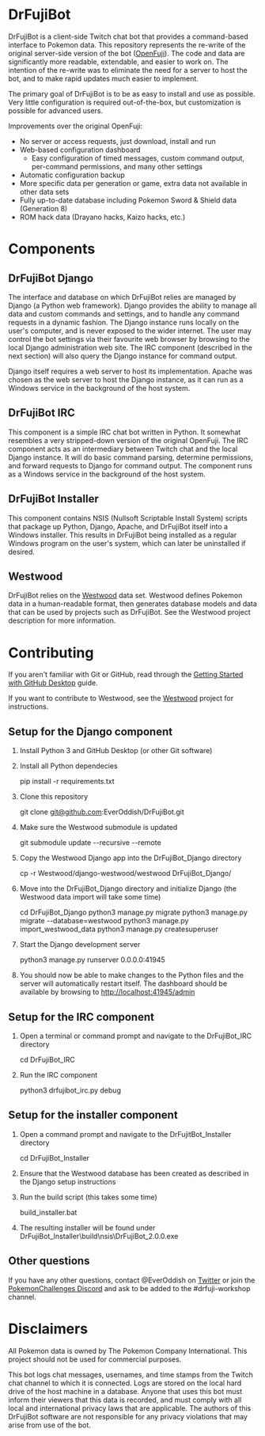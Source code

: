 # DrFujiBot

DrFujiBot is a client-side Twitch chat bot that provides a command-based interface to Pokemon data. This repository represents the re-write of the original server-side version of the bot ([OpenFuji](https://github.com/EverOddish/OpenFuji)). The code and data are significantly more readable, extendable, and easier to work on. The intention of the re-write was to eliminate the need for a server to host the bot, and to make rapid updates much easier to implement.

The primary goal of DrFujiBot is to be as easy to install and use as possible. Very little configuration is required out-of-the-box, but customization is possible for advanced users.

Improvements over the original OpenFuji:

 * No server or access requests, just download, install and run
 * Web-based configuration dashboard
   * Easy configuration of timed messages, custom command output, per-command permissions, and many other settings
 * Automatic configuration backup
 * More specific data per generation or game, extra data not available in other data sets
 * Fully up-to-date database including Pokemon Sword & Shield data (Generation 8)
 * ROM hack data (Drayano hacks, Kaizo hacks, etc.)

# Components

## DrFujiBot Django

The interface and database on which DrFujiBot relies are managed by Django (a Python web framework). Django provides the ability to manage all data and custom commands and settings, and to handle any command requests in a dynamic fashion. The Django instance runs locally on the user's computer, and is never exposed to the wider internet. The user may control the bot settings via their favourite web browser by browsing to the local Django administration web site. The IRC component (described in the next section) will also query the Django instance for command output.

Django itself requires a web server to host its implementation. Apache was chosen as the web server to host the Django instance, as it can run as a Windows service in the background of the host system.

## DrFujiBot IRC

This component is a simple IRC chat bot written in Python. It somewhat resembles a very stripped-down version of the original OpenFuji. The IRC component acts as an intermediary between Twitch chat and the local Django instance. It will do basic command parsing, determine permissions, and forward requests to Django for command output. The component runs as a Windows service in the background of the host system.

## DrFujiBot Installer

This component contains NSIS (Nullsoft Scriptable Install System) scripts that package up Python, Django, Apache, and DrFujiBot itself into a Windows installer. This results in DrFujiBot being installed as a regular Windows program on the user's system, which can later be uninstalled if desired.

## Westwood

DrFujiBot relies on the [Westwood](https://github.com/EverOddish/Westwood) data set. Westwood defines Pokemon data in a human-readable format, then generates database models and data that can be used by projects such as DrFujiBot. See the Westwood project description for more information.

# Contributing

If you aren't familiar with Git or GitHub, read through the [Getting Started with GitHub Desktop](https://help.github.com/en/desktop/getting-started-with-github-desktop) guide.

If you want to contribute to Westwood, see the [Westwood](https://github.com/EverOddish/Westwood) project for instructions.

## Setup for the Django component

1. Install Python 3 and GitHub Desktop (or other Git software)

2. Install all Python dependecies

    pip install -r requirements.txt

3. Clone this repository

    git clone git@github.com:EverOddish/DrFujiBot.git

4. Make sure the Westwood submodule is updated

    git submodule update --recursive --remote

5. Copy the Westwood Django app into the DrFujiBot_Django directory

    cp -r Westwood/django-westwood/westwood DrFujiBot_Django/

6. Move into the DrFujiBot_Django directory and initialize Django (the Westwood data import will take some time)

    cd DrFujiBot_Django
    python3 manage.py migrate
    python3 manage.py migrate --database=westwood
    python3 manage.py import_westwood_data
    python3 manage.py createsuperuser

7. Start the Django development server

    python3 manage.py runserver 0.0.0.0:41945

8. You should now be able to make changes to the Python files and the server will automatically restart itself. The dashboard should be available by browsing to [http://localhost:41945/admin](http://localhost:41945/admin)

## Setup for the IRC component

1. Open a terminal or command prompt and navigate to the DrFujiBot_IRC directory

    cd DrFujiBot_IRC

2. Run the IRC component

    python3 drfujibot_irc.py debug

## Setup for the installer component

1. Open a command prompt and navigate to the DrFujitBot_Installer directory

    cd DrFujiBot_Installer

2. Ensure that the Westwood database has been created as described in the Django setup instructions

3. Run the build script (this takes some time)

    build_installer.bat

4. The resulting installer will be found under DrFujiBot_Installer\build\nsis\DrFujiBot_2.0.0.exe

## Other questions

If you have any other questions, contact @EverOddish on [Twitter](https://twitter.com/EverOddish) or join the [PokemonChallenges Discord](http://discord.gg/pchal) and ask to be added to the #drfuji-workshop channel.

# Disclaimers

All Pokemon data is owned by The Pokemon Company International. This project should not be used for commercial purposes.

This bot logs chat messages, usernames, and time stamps from the Twitch chat channel to which it is connected. Logs are stored on the local hard drive of the host machine in a database. Anyone that uses this bot must inform their viewers that this data is recorded, and must comply with all local and international privacy laws that are applicable. The authors of this DrFujiBot software are not responsible for any privacy violations that may arise from use of the bot.
